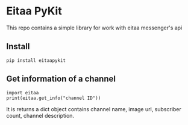 # Eitaa PyKit
This repo contains a simple library for work with eitaa messenger's api

## Install
```
pip install eitaapykit
```

## Get information of a channel
```
import eitaa
print(eitaa.get_info("channel ID"))
```
It is returns a dict object contains channel name, image url, subscriber count, channel description.
